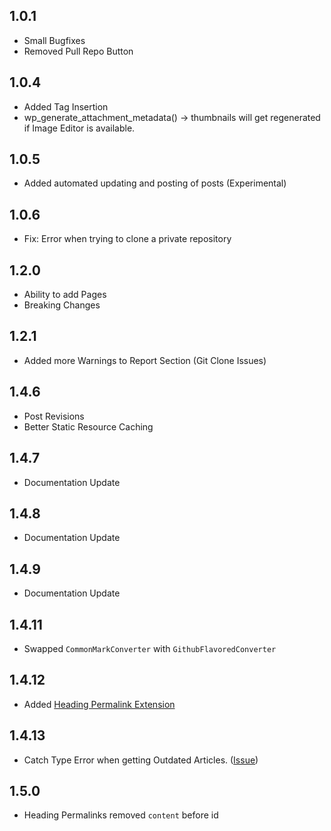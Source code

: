 ## 1.0.1
- Small Bugfixes
- Removed Pull Repo Button

## 1.0.4
- Added Tag Insertion
- wp_generate_attachment_metadata() -> thumbnails will get regenerated if Image Editor is available.

## 1.0.5
- Added automated updating and posting of posts (Experimental)

## 1.0.6
- Fix: Error when trying to clone a private repository

## 1.2.0
- Ability to add Pages
- Breaking Changes

## 1.2.1
- Added more Warnings to Report Section (Git Clone Issues)

## 1.4.6
- Post Revisions
- Better Static Resource Caching

## 1.4.7
- Documentation Update

## 1.4.8
- Documentation Update

## 1.4.9
- Documentation Update

## 1.4.11
- Swapped `CommonMarkConverter` with `GithubFlavoredConverter`

## 1.4.12
- Added [Heading Permalink Extension](https://commonmark.thephpleague.com/2.4/extensions/heading-permalinks/)

## 1.4.13
- Catch Type Error when getting Outdated Articles. ([Issue](https://github.com/Maximinodotpy/Gitdown/issues/31))
  
## 1.5.0
- Heading Permalinks removed `content` before id